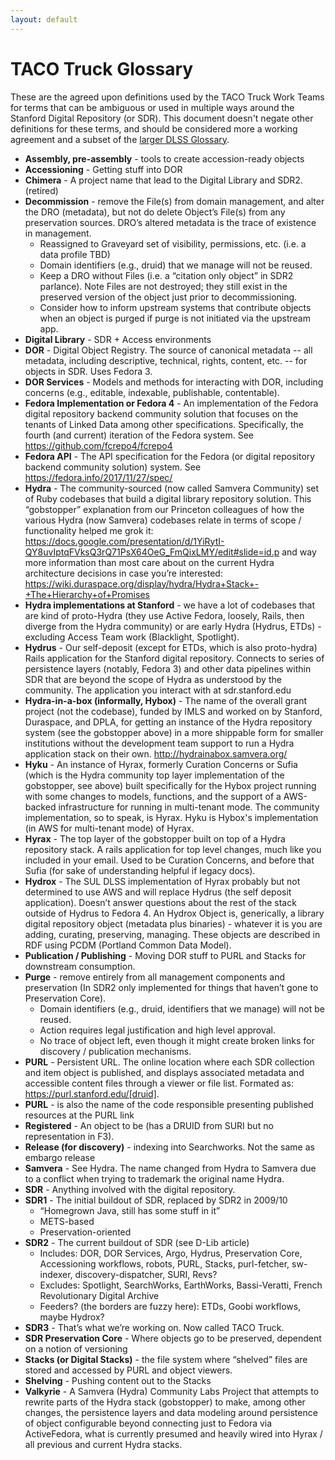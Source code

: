 ```yaml
---
layout: default
---
```


# TACO Truck Glossary
These are the agreed upon definitions used by the TACO Truck Work Teams for terms that can be ambiguous or used in multiple ways around the Stanford Digital Repository (or SDR). This document doesn't negate other definitions for these terms, and should be considered more a working agreement and a subset of the [larger DLSS Glossary](https://consul.stanford.edu/display/DSG/DLSS+Glossary).

* **Assembly, pre-assembly** - tools to create accession-ready objects
* **Accessioning** - Getting stuff into DOR
* **Chimera** - A project name that lead to the Digital Library and SDR2. (retired)
* **Decommission** - remove the File(s) from domain management, and alter the DRO (metadata), but not do delete Object’s File(s) from any preservation sources. DRO’s altered metadata is the trace of existence in management.
    * Reassigned to Graveyard set of visibility, permissions, etc. (i.e. a data profile TBD)
    * Domain identifiers (e.g., druid) that we manage will not be reused.
    * Keep a DRO without Files (i.e. a “citation only object” in SDR2 parlance). Note Files are not destroyed; they still exist in the preserved version of the object just prior to decommissioning.
    * Consider how to inform upstream systems that contribute objects when an object is purged if purge is not initiated via the upstream app.  
* **Digital Library** - SDR + Access environments
* **DOR** - Digital Object Registry. The source of canonical metadata -- all metadata, including descriptive, technical, rights, content, etc. -- for objects in SDR. Uses Fedora 3.
* **DOR Services** - Models and methods for interacting with DOR, including concerns (e.g., editable, indexable, publishable, contentable).
* **Fedora Implementation or Fedora 4** - An implementation of the Fedora digital repository backend community solution that focuses on the tenants of Linked Data among other specifications. Specifically, the fourth (and current) iteration of the Fedora system. See https://github.com/fcrepo4/fcrepo4
* **Fedora API** - The API specification for the Fedora (or digital repository backend community solution) system. See https://fedora.info/2017/11/27/spec/
* **Hydra** - The community-sourced (now called Samvera Community) set of Ruby codebases that build a digital library repository solution. This “gobstopper” explanation from our Princeton colleagues of how the various Hydra (now Samvera) codebases relate in terms of scope / functionality helped me grok it: https://docs.google.com/presentation/d/1YiRytI-QY8uvIptqFVksQ3rQ71PsX64OeG_FmQixLMY/edit#slide=id.p and way more information than most care about on the current Hydra architecture decisions in case you’re interested: https://wiki.duraspace.org/display/hydra/Hydra+Stack+-+The+Hierarchy+of+Promises
* **Hydra implementations at Stanford** - we have a lot of codebases that are kind of proto-Hydra (they use Active Fedora, loosely, Rails, then diverge from the Hydra community) or are early Hydra (Hydrus, ETDs) - excluding Access Team work (Blacklight, Spotlight).
* **Hydrus** - Our self-deposit (except for ETDs, which is also proto-hydra) Rails application for the Stanford digital repository. Connects to series of persistence layers (notably, Fedora 3) and other data pipelines within SDR that are beyond the scope of Hydra as understood by the community. The application you interact with at sdr.stanford.edu
* **Hydra-in-a-box (informally, Hybox)** - The name of the overall grant project (not the codebase), funded by IMLS and worked on by Stanford, Duraspace, and DPLA, for getting an instance of the Hydra repository system (see the gobstopper above) in a more shippable form for smaller institutions without the development team support to run a Hydra application stack on their own. http://hydrainabox.samvera.org/
* **Hyku** - An instance of Hyrax, formerly Curation Concerns or Sufia (which is the Hydra community top layer implementation of the gobstopper, see above) built specifically for the Hybox project running with some changes to models, functions, and the support of a AWS-backed infrastructure for running in multi-tenant mode. The community implementation, so to speak, is Hyrax. Hyku is Hybox's implementation (in AWS for multi-tenant mode) of Hyrax.
* **Hyrax** - The top layer of the gobstopper built on top of a Hydra repository stack. A rails application for top level changes, much like you included in your email. Used to be Curation Concerns, and before that Sufia (for sake of understanding helpful if legacy docs).
* **Hydrox** - The SUL DLSS implementation of Hyrax probably but not determined to use AWS and will replace Hydrus (the self deposit application). Doesn’t answer questions about the rest of the stack outside of Hydrus to Fedora 4. An Hydrox Object is, generically, a library digital repository object (metadata plus binaries) - whatever it is you are adding, curating, preserving, managing. These objects are described in RDF using PCDM (Portland Common Data Model).
* **Publication / Publishing** - Moving DOR stuff to PURL and Stacks for downstream consumption.
* **Purge** - remove entirely from all management components and preservation (In SDR2 only implemented for things that haven’t gone to Preservation Core).
    * Domain identifiers (e.g., druid, identifiers that we manage) will not be reused.
    * Action requires legal justification and high level approval.
    * No trace of object left, even though it might create broken links for discovery / publication mechanisms.
* **PURL** - Persistent URL. The online location where each SDR collection and item object is published, and displays associated metadata and accessible content files through a viewer or file list. Formated as: https://purl.stanford.edu/[druid].
* **PURL** - is also the name of the code responsible presenting published resources at the PURL link
* **Registered** - An object to be (has a DRUID from SURI but no representation in F3).
* **Release (for discovery)** - indexing into Searchworks. Not the same as embargo release
* **Samvera** - See Hydra. The name changed from Hydra to Samvera due to a conflict when trying to trademark the original name Hydra.
* **SDR** - Anything involved with the digital repository.
* **SDR1** - The initial buildout of SDR, replaced by SDR2 in 2009/10
    * “Homegrown Java, still has some stuff in it”
    * METS-based
    * Preservation-oriented
* **SDR2** - The current buildout of SDR (see D-Lib article)
    * Includes: DOR, DOR Services, Argo, Hydrus, Preservation Core, Accessioning workflows, robots, PURL, Stacks, purl-fetcher, sw-indexer, discovery-dispatcher, SURI, Revs?
    * Excludes: Spotlight, SearchWorks, EarthWorks, Bassi-Veratti, French Revolutionary Digital Archive
    * Feeders? (the borders are fuzzy here): ETDs, Goobi workflows, maybe Hydrox?
* **SDR3** - That’s what we’re working on. Now called TACO Truck.
* **SDR Preservation Core** - Where objects go to be preserved, dependent on a notion of versioning
* **Stacks (or Digital Stacks)** - the file system where “shelved” files are stored and accessed by PURL and object viewers.
* **Shelving** - Pushing content out to the Stacks
* **Valkyrie** - A Samvera (Hydra) Community Labs Project that attempts to rewrite parts of the Hydra stack (gobstopper) to make, among other changes, the persistence layers and data modeling around persistence of object configurable beyond connecting just to Fedora via ActiveFedora, what is currently presumed and heavily wired into Hyrax / all previous and current Hydra stacks.
